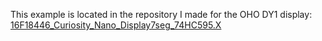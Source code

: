 This example is located in the repository I made for the OHO DY1 display:  
[16F18446_Curiosity_Nano_Display7seg_74HC595.X](https://github.com/Cyb3rn0id/Display_OHO_DY1)

